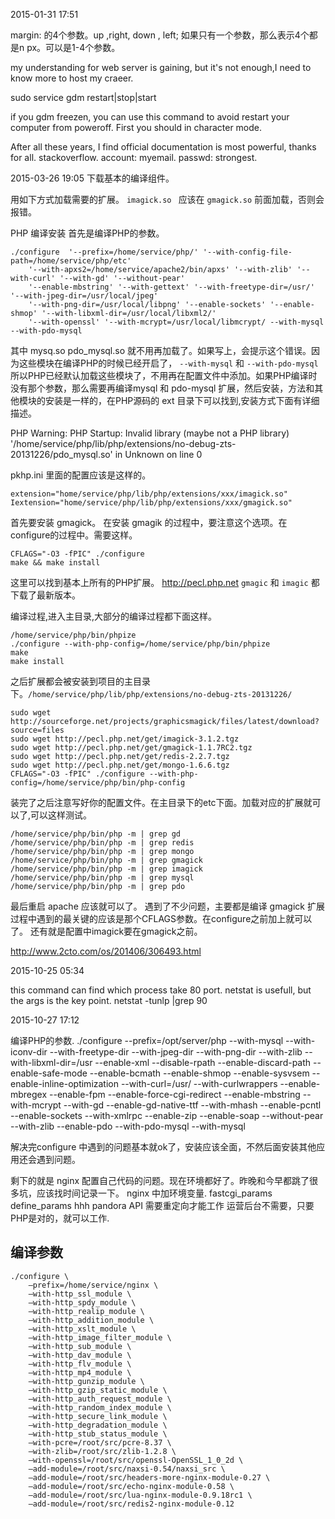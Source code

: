 2015-01-31 17:51

margin: 的4个参数。up ,right, down , left;
如果只有一个参数，那么表示4个都是n px。可以是1-4个参数。

my understanding for web server is gaining, but it's not enough,I need to know more to host my craeer.

sudo service gdm restart|stop|start

if you gdm freezen, you can use this command to avoid restart your computer from poweroff.
First you should in character mode.

After all these years, I find official documentation is most powerful, thanks for all.
stackoverflow.
account: myemail.  passwd: strongest.

2015-03-26 19:05
下载基本的编译组件。

用如下方式加载需要的扩展。
`imagick.so ` 应该在 `gmagick.so` 前面加载，否则会报错。

PHP 编译安装
首先是编译PHP的参数。

```shell
./configure  '--prefix=/home/service/php/' '--with-config-file-path=/home/service/php/etc' 
    '--with-apxs2=/home/service/apache2/bin/apxs' '--with-zlib' '--with-curl' '--with-gd' '--without-pear'
    '--enable-mbstring' '--with-gettext' '--with-freetype-dir=/usr/' '--with-jpeg-dir=/usr/local/jpeg'
    '--with-png-dir=/usr/local/libpng' '--enable-sockets' '--enable-shmop' '--with-libxml-dir=/usr/local/libxml2/' 
    '--with-openssl' '--with-mcrypt=/usr/local/libmcrypt/ --with-mysql --with-pdo-mysql
```
其中 mysq.so pdo_mysql.so 就不用再加载了。如果写上，会提示这个错误。因为这些模块在编译PHP的时候已经开启了，
`--with-mysql` 和 `--with-pdo-mysql` 所以PHP已经默认加载这些模块了，不用再在配置文件中添加。如果PHP编译时
没有那个参数，那么需要再编译mysql 和 pdo-mysql 扩展，然后安装，方法和其他模块的安装是一样的，在PHP源码的 ext
目录下可以找到,安装方式下面有详细描述。
>
PHP Warning:  PHP Startup: Invalid library (maybe not a PHP library) 
'/home/service/php/lib/php/extensions/no-debug-zts-20131226/pdo_mysql.so' in Unknown on line 0

pkhp.ini 里面的配置应该是这样的。

```shell
extension="home/service/php/lib/php/extensions/xxx/imagick.so"
Iextension="home/service/php/lib/php/extensions/xxx/gmagick.so"
```
首先要安装 gmagick。 在安装 gmagik 的过程中，要注意这个选项。在configure的过程中。需要这样。

```shell
CFLAGS="-O3 -fPIC" ./configure
make && make install
```

这里可以找到基本上所有的PHP扩展。
<http://pecl.php.net>
`gmagic` 和 `imagic` 都下载了最新版本。

编译过程,进入主目录,大部分的编译过程都下面这样。

```shell
/home/service/php/bin/phpize
./configure --with-php-config=/home/service/php/bin/phpize
make
make install
```
之后扩展都会被安装到项目的主目录下。`/home/service/php/lib/php/extensions/no-debug-zts-20131226/`

```shell
sudo wget http://sourceforge.net/projects/graphicsmagick/files/latest/download?source=files
sudo wget http://pecl.php.net/get/imagick-3.1.2.tgz
sudo wget http://pecl.php.net/get/gmagick-1.1.7RC2.tgz
sudo wget http://pecl.php.net/get/redis-2.2.7.tgz
sudo wget http://pecl.php.net/get/mongo-1.6.6.tgz
CFLAGS="-O3 -fPIC" ./configure --with-php-config=/home/service/php/bin/php-config
```
装完了之后注意写好你的配置文件。在主目录下的etc下面。加载对应的扩展就可以了,可以这样测试。

```
/home/service/php/bin/php -m | grep gd
/home/service/php/bin/php -m | grep redis 
/home/service/php/bin/php -m | grep mongo
/home/service/php/bin/php -m | grep gmagick
/home/service/php/bin/php -m | grep imagick
/home/service/php/bin/php -m | grep mysql
/home/service/php/bin/php -m | grep pdo
```
最后重启 apache 应该就可以了。
遇到了不少问题，主要都是编译 gmagick 扩展过程中遇到的最关键的应该是那个CFLAGS参数。在configure之前加上就可以了。
还有就是配置中imagick要在gmagick之前。

http://www.2cto.com/os/201406/306493.html

2015-10-25 05:34

this command can find which process take 80 port.
netstat is usefull, but the args is the key point.
netstat -tunlp |grep 90

2015-10-27 17:12

编译PHP的参数.
./configure --prefix=/opt/server/php --with-mysql --with-iconv-dir --with-freetype-dir --with-jpeg-dir --with-png-dir --with-zlib --with-libxml-dir=/usr --enable-xml --disable-rpath --enable-discard-path --enable-safe-mode --enable-bcmath --enable-shmop --enable-sysvsem --enable-inline-optimization --with-curl=/usr/ --with-curlwrappers --enable-mbregex --enable-fpm --enable-force-cgi-redirect --enable-mbstring --with-mcrypt --with-gd --enable-gd-native-ttf --with-mhash --enable-pcntl --enable-sockets --with-xmlrpc --enable-zip --enable-soap --without-pear --with-zlib --enable-pdo --with-pdo-mysql --with-mysql

解决完configure 中遇到的问题基本就ok了，安装应该全面，不然后面安装其他应用还会遇到问题。

剩下的就是 nginx 配置自己代码的问题。现在环境都好了。昨晚和今早都跳了很多坑，应该找时间记录一下。
nginx 中加环境变量.
fastcgi\_params define_params hhh
pandora API 需要重定向才能工作
运营后台不需要，只要PHP是对的，就可以工作.


## 编译参数
```
./configure \
    —prefix=/home/service/nginx \
    —with-http_ssl_module \
    —with-http_spdy_module \
    —with-http_realip_module \
    —with-http_addition_module \
    —with-http_xslt_module \
    —with-http_image_filter_module \
    —with-http_sub_module \
    —with-http_dav_module \
    —with-http_flv_module \
    —with-http_mp4_module \
    —with-http_gunzip_module \
    —with-http_gzip_static_module \
    —with-http_auth_request_module \
    —with-http_random_index_module \
    —with-http_secure_link_module \
    —with-http_degradation_module \
    —with-http_stub_status_module \
    —with-pcre=/root/src/pcre-8.37 \
    —with-zlib=/root/src/zlib-1.2.8 \
    —with-openssl=/root/src/openssl-OpenSSL_1_0_2d \
    —add-module=/root/src/naxsi-0.54/naxsi_src \
    —add-module=/root/src/headers-more-nginx-module-0.27 \
    —add-module=/root/src/echo-nginx-module-0.58 \
    —add-module=/root/src/lua-nginx-module-0.9.18rc1 \
    —add-module=/root/src/redis2-nginx-module-0.12
```
